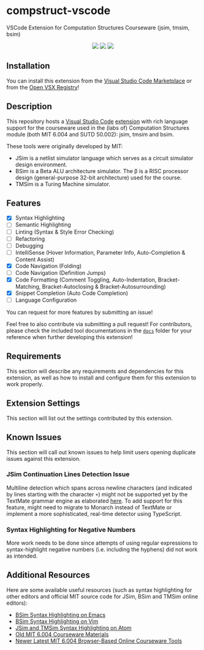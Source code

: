 # compstruct-vscode
VSCode Extension for Computation Structures Courseware (jsim, tmsim, bsim)

<p align="center"><a href="https://marketplace.visualstudio.com/items?itemName=jamestiotio.compstruct-vscode&ssr=false#review-details"><img src="https://vsmarketplacebadge.apphb.com/rating-star/jamestiotio.compstruct-vscode.svg?style=for-the-badge&colorA=FBBD30&colorB=F2AA08"/></a> <a href="https://marketplace.visualstudio.com/items?itemName=jamestiotio.compstruct-vscode"><img src="https://vsmarketplacebadge.apphb.com/downloads-short/jamestiotio.compstruct-vscode.svg?style=for-the-badge&colorA=5DDB61&colorB=4BC74F&label=DOWNLOADS"/></a> <a href="https://marketplace.visualstudio.com/items?itemName=jamestiotio.compstruct-vscode"><img src="https://vsmarketplacebadge.apphb.com/installs-short/jamestiotio.compstruct-vscode.svg?style=for-the-badge&colorA=8a2be2&colorB=7f26cc&label=INSTALLS"/></a></p>

## Installation

You can install this extension from the [Visual Studio Code Marketplace](https://marketplace.visualstudio.com/items?itemName=jamestiotio.compstruct-vscode) or from the [Open VSX Registry](https://open-vsx.org/extension/jamestiotio/compstruct-vscode)!

## Description

This repository hosts a [Visual Studio Code](https://code.visualstudio.com/) [extension](https://marketplace.visualstudio.com/VSCode) with rich language support for the courseware used in the (labs of) Computation Structures module (both MIT 6.004 and SUTD 50.002): jsim, tmsim and bsim.

These tools were originally developed by MIT:
- JSim is a netlist simulator language which serves as a circuit simulator design environment.
- BSim is a Beta ALU architecture simulator. The β is a RISC processor design (general-purpose 32-bit architecture) used for the course.
- TMSim is a Turing Machine simulator.

## Features
- [x] Syntax Highlighting
- [ ] Semantic Highlighting
- [ ] Linting (Syntax & Style Error Checking)
- [ ] Refactoring
- [ ] Debugging
- [ ] IntelliSense (Hover Information, Parameter Info, Auto-Completion & Content Assist)
- [x] Code Navigation (Folding)
- [ ] Code Navigation (Definition Jumps)
- [x] Code Formatting (Comment Toggling, Auto-Indentation, Bracket-Matching, Bracket-Autoclosing & Bracket-Autosurrounding)
- [x] Snippet Completion (Auto Code Completion)
- [ ] Language Configuration

You can request for more features by submitting an issue!

Feel free to also contribute via submitting a pull request! For contributors, please check the included tool documentations in the [`docs`](https://github.com/jamestiotio/compstruct-vscode/tree/main/docs) folder for your reference when further developing this extension!

## Requirements

This section will describe any requirements and dependencies for this extension, as well as how to install and configure them for this extension to work properly.

## Extension Settings

This section will list out the settings contributed by this extension.

## Known Issues

This section will call out known issues to help limit users opening duplicate issues against this extension.

### JSim Continuation Lines Detection Issue

Multiline detection which spans across newline characters (and indicated by lines starting with the character `+`) might not be supported yet by the TextMate grammar engine as elaborated [here](https://github.com/microsoft/vscode-textmate/issues/32). To add support for this feature, might need to migrate to Monarch instead of TextMate or implement a more sophisticated, real-time detector using TypeScript.

### Syntax Highlighting for Negative Numbers

More work needs to be done since attempts of using regular expressions to syntax-highlight negative numbers (i.e. including the hyphens) did not work as intended.

## Additional Resources

Here are some available useful resources (such as syntax highlighting for other editors and official MIT source code for JSim, BSim and TMSim online editors):

- [BSim Syntax Highlighting on Emacs](https://github.com/nexaitch/bsim-mode)
- [BSim Syntax Highlighting on Vim](https://github.com/JSeam2/BSimSyntaxHighlighting)
- [JSim and TMSim Syntax Highlighting on Atom](https://github.com/tjjjwxzq/language-jsim)
- [Old MIT 6.004 Courseware Materials](https://github.com/terman/6.004_courseware)
- [Newer Latest MIT 6.004 Browser-Based Online Courseware Tools](https://github.com/6004x)
